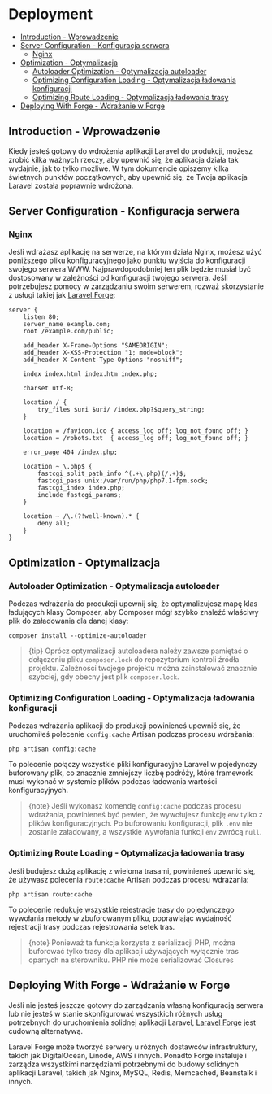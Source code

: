 # Deployment

- [Introduction - Wprowadzenie](#introduction)
- [Server Configuration - Konfiguracja serwera](#server-configuration)
    - [Nginx](#nginx)
- [Optimization - Optymalizacja](#optimization)
    - [Autoloader Optimization - Optymalizacja autoloader](#autoloader-optimization)
    - [Optimizing Configuration Loading - Optymalizacja ładowania konfiguracji](#optimizing-configuration-loading)
    - [Optimizing Route Loading - Optymalizacja ładowania trasy](#optimizing-route-loading)
- [Deploying With Forge - Wdrażanie w Forge](#deploying-with-forge)

<a name="introduction"></a>
## Introduction - Wprowadzenie

Kiedy jesteś gotowy do wdrożenia aplikacji Laravel do produkcji, możesz zrobić kilka ważnych rzeczy, aby upewnić się, że aplikacja działa tak wydajnie, jak to tylko możliwe. W tym dokumencie opiszemy kilka świetnych punktów początkowych, aby upewnić się, że Twoja aplikacja Laravel została poprawnie wdrożona.

<a name="server-configuration"></a>
## Server Configuration - Konfiguracja serwera

<a name="nginx"></a>
### Nginx

Jeśli wdrażasz aplikację na serwerze, na którym działa Nginx, możesz użyć poniższego pliku konfiguracyjnego jako punktu wyjścia do konfiguracji swojego serwera WWW. Najprawdopodobniej ten plik będzie musiał być dostosowany w zależności od konfiguracji twojego serwera. Jeśli potrzebujesz pomocy w zarządzaniu swoim serwerem, rozważ skorzystanie z usługi takiej jak [Laravel Forge](https://forge.laravel.com):

    server {
        listen 80;
        server_name example.com;
        root /example.com/public;

        add_header X-Frame-Options "SAMEORIGIN";
        add_header X-XSS-Protection "1; mode=block";
        add_header X-Content-Type-Options "nosniff";

        index index.html index.htm index.php;

        charset utf-8;

        location / {
            try_files $uri $uri/ /index.php?$query_string;
        }

        location = /favicon.ico { access_log off; log_not_found off; }
        location = /robots.txt  { access_log off; log_not_found off; }

        error_page 404 /index.php;

        location ~ \.php$ {
            fastcgi_split_path_info ^(.+\.php)(/.+)$;
            fastcgi_pass unix:/var/run/php/php7.1-fpm.sock;
            fastcgi_index index.php;
            include fastcgi_params;
        }

        location ~ /\.(?!well-known).* {
            deny all;
        }
    }

<a name="optimization"></a>
## Optimization - Optymalizacja

<a name="autoloader-optimization"></a>
### Autoloader Optimization - Optymalizacja autoloader

Podczas wdrażania do produkcji upewnij się, że optymalizujesz mapę klas ładujących klasy Composer, aby Composer mógł szybko znaleźć właściwy plik do załadowania dla danej klasy:

    composer install --optimize-autoloader

> {tip} Oprócz optymalizacji autoloadera należy zawsze pamiętać o dołączeniu pliku `composer.lock` do repozytorium kontroli źródła projektu. Zależności twojego projektu można zainstalować znacznie szybciej, gdy obecny jest plik `composer.lock`.

<a name="optimizing-configuration-loading"></a>
### Optimizing Configuration Loading - Optymalizacja ładowania konfiguracji

Podczas wdrażania aplikacji do produkcji powinieneś upewnić się, że uruchomiłeś polecenie `config:cache` Artisan podczas procesu wdrażania:

    php artisan config:cache

To polecenie połączy wszystkie pliki konfiguracyjne Laravel w pojedynczy buforowany plik, co znacznie zmniejszy liczbę podróży, które framework musi wykonać w systemie plików podczas ładowania wartości konfiguracyjnych.


> {note} Jeśli wykonasz komendę `config:cache` podczas procesu wdrażania, powinieneś być pewien, że wywołujesz funkcję `env` tylko z plików konfiguracyjnych. Po buforowaniu konfiguracji, plik `.env` nie zostanie załadowany, a wszystkie wywołania funkcji `env` zwrócą `null`.

<a name="optimizing-route-loading"></a>
### Optimizing Route Loading - Optymalizacja ładowania trasy

Jeśli budujesz dużą aplikację z wieloma trasami, powinieneś upewnić się, że używasz polecenia `route:cache` Artisan podczas procesu wdrażania:

    php artisan route:cache

To polecenie redukuje wszystkie rejestracje trasy do pojedynczego wywołania metody w zbuforowanym pliku, poprawiając wydajność rejestracji trasy podczas rejestrowania setek tras.

> {note} Ponieważ ta funkcja korzysta z serializacji PHP, można buforować tylko trasy dla aplikacji używających wyłącznie tras opartych na sterowniku. PHP nie może serializować Closures

<a name="deploying-with-forge"></a>
## Deploying With Forge - Wdrażanie w Forge

Jeśli nie jesteś jeszcze gotowy do zarządzania własną konfiguracją serwera lub nie jesteś w stanie skonfigurować wszystkich różnych usług potrzebnych do uruchomienia solidnej aplikacji Laravel, [Laravel Forge](https://forge.laravel.com) jest cudowną alternatywą.


Laravel Forge może tworzyć serwery u różnych dostawców infrastruktury, takich jak DigitalOcean, Linode, AWS i innych. Ponadto Forge instaluje i zarządza wszystkimi narzędziami potrzebnymi do budowy solidnych aplikacji Laravel, takich jak Nginx, MySQL, Redis, Memcached, Beanstalk i innych.
